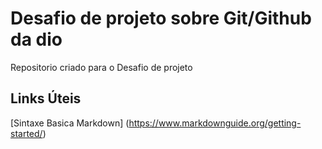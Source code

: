 # Desafio de projeto sobre Git/Github da dio
Repositorio criado para o Desafio de projeto

## Links Úteis
[Sintaxe Basica Markdown] (https://www.markdownguide.org/getting-started/)

